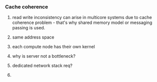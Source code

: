 ### Cache coherence
1. read write inconsistency can arise in multicore systems due to cache coherence problem - that's why shared memory model or messaging passing is used.



1. same address space
2. each compute node has their own kernel
3. why is server not a bottleneck?
4. dedicated network stack req?
5. 